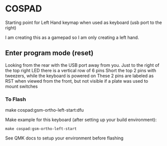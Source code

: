 COSPAD
===

Starting point for Left Hand keymap when used as keyboard (usb port to the right)

I am creating this as a gamepad so I am only creating a left hand.


## Enter program mode (reset)

   Looking from the rear with the USB port away from you.
   Just to the right of the top right LED there is a vertical row of 6 pins
   Short the top 2 pins with tweezers, while the keyboard is powered on
   These 2 pins are labeled as RST when viewed from the front, but not visible if a plate was used to mount switches
   
### To Flash
   make cospad:gsm-ortho-left-start:dfu



Make example for this keyboard (after setting up your build environment):

    make cospad:gsm-ortho-left-start
    

See QMK docs to setup your environment before flashing
